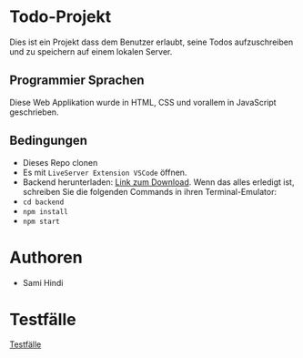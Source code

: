 # Todo-Projekt
Dies ist ein Projekt dass dem Benutzer erlaubt, seine Todos aufzuschreiben und zu speichern auf einem lokalen Server.

## Programmier Sprachen
Diese Web Applikation wurde in HTML, CSS und vorallem in JavaScript geschrieben.

## Bedingungen
* Dieses Repo clonen
* Es mit `LiveServer Extension VSCode` öffnen.
* Backend herunterladen: <a href="dummy">Link zum Download</a>.
Wenn das alles erledigt ist, schreiben Sie die folgenden Commands in ihren Terminal-Emulator:
* ```cd backend```
* ```npm install```
* ```npm start```

# Authoren
* Sami Hindi

# Testfälle
<a href="Testfaelle.md">Testfälle</a>